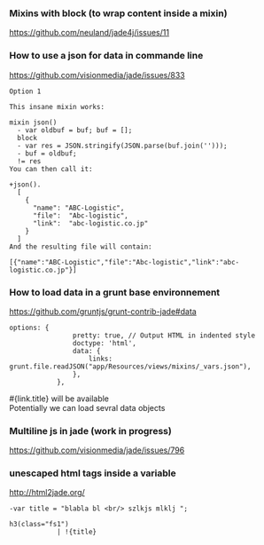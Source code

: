 ### Mixins with block (to wrap content inside a mixin)

https://github.com/neuland/jade4j/issues/11

### How to use a json for data in commande line     
https://github.com/visionmedia/jade/issues/833    

````
Option 1

This insane mixin works:

mixin json()
  - var oldbuf = buf; buf = [];
  block
  - var res = JSON.stringify(JSON.parse(buf.join('')));
  - buf = oldbuf;
  != res
You can then call it:

+json().
  [
    {
      "name": "ABC-Logistic",
      "file":  "Abc-logistic",
      "link":  "abc-logistic.co.jp"
    }
  ]
And the resulting file will contain:

[{"name":"ABC-Logistic","file":"Abc-logistic","link":"abc-logistic.co.jp"}]

````

### How to load data in a grunt base environnement    
https://github.com/gruntjs/grunt-contrib-jade#data

````
options: {
                pretty: true, // Output HTML in indented style
                doctype: 'html', 
                data: {
                    links: grunt.file.readJSON("app/Resources/views/mixins/_vars.json"), 
                },
            },

````
#{link.title} will be available   
Potentially we can load sevral data objects   

### Multiline js in jade (work in progress)   
https://github.com/visionmedia/jade/issues/796

### unescaped html tags inside a variable 

http://html2jade.org/
````jade
-var title = "blabla bl <br/> szlkjs mlklj ";

h3(class="fs1")
            | !{title}
````